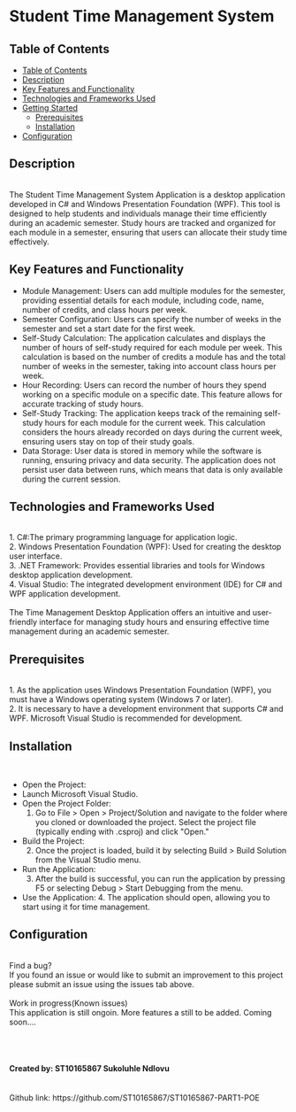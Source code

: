 # Student Time Management System

## Table of Contents
  - [Table of Contents](#table-of-contents)
  - [Description](#description)
  - [Key Features and Functionality](#key-features-and-functionality)
  - [Technologies and Frameworks Used](#technologies-and-frameworks-used)
  - [Getting Started](#getting-started)
    - [Prerequisites](#prerequisites)
    - [Installation](#installation)
  - [Configuration](#configuration)
  

## Description
<br>The Student Time Management System Application is a desktop application developed in C# and Windows Presentation Foundation (WPF). This tool is designed to help students and individuals manage their time efficiently during an academic semester. Study hours are tracked and organized for each module in a semester, ensuring that users can allocate their study time effectively.<br>

## Key Features and Functionality<br>

<ul><li>Module Management: Users can add multiple modules for the semester, providing essential details for each module, including code, name, number of credits, and class hours per week.</li>

<li>Semester Configuration: Users can specify the number of weeks in the semester and set a start date for the first week.</li>

<li>Self-Study Calculation: The application calculates and displays the number of hours of self-study required for each module per week. This calculation is based on the number of credits a module has and the total number of weeks in the semester, taking into account class hours per week.</li>

<li>Hour Recording: Users can record the number of hours they spend working on a specific module on a specific date. This feature allows for accurate tracking of study hours.</li>

<li>Self-Study Tracking: The application keeps track of the remaining self-study hours for each module for the current week. This calculation considers the hours already recorded on days during the current week, ensuring users stay on top of their study goals.</li>

<li>Data Storage: User data is stored in memory while the software is running, ensuring privacy and data security. The application does not persist user data between runs, which means that data is only available during the current session.</li></ul>

## Technologies and Frameworks Used 
<br>
1. C#:The primary programming language for application logic.<br>
2. Windows Presentation Foundation (WPF): Used for creating the desktop user interface.<br>
3. .NET Framework: Provides essential libraries and tools for Windows desktop application development.<br>
4. Visual Studio: The integrated development environment (IDE) for C# and WPF application development.<br>
<br>The Time Management Desktop Application offers an intuitive and user-friendly interface for managing study hours and ensuring effective time management during an academic semester.

## Prerequisites
<br>
1. As the application uses Windows Presentation Foundation (WPF), you must have a Windows operating system (Windows 7 or later).<br>
2. It is necessary to have a development environment that supports C# and WPF. Microsoft Visual Studio is recommended for development.<br>

## Installation
<br>
<ul>
<li>Open the Project:</li>
<li>Launch Microsoft Visual Studio. </li>
<li>Open the Project Folder:<br>

1. Go to File > Open > Project/Solution and navigate to the folder where you cloned or downloaded the project. Select the project file (typically ending with .csproj) and click "Open."</li>
<li>Build the Project:<br>

2. Once the project is loaded, build it by selecting Build > Build Solution from the Visual Studio menu.</li>
<li>Run the Application:<br>

3. After the build is successful, you can run the application by pressing F5 or selecting Debug > Start Debugging from the menu.</li>
<li>Use the Application:
4. The application should open, allowing you to start using it for time management.</li>
</ul>

## Configuration
<br>
Find a bug?<br>
If you found an issue or would like to submit an improvement to this project please submit an issue using the issues tab above.
<br><br>
Work in progress(Known issues)<br>
This application is still ongoin. More features a still to be added. Coming soon....

<br><br>
<h4>Created by: ST10165867 Sukoluhle Ndlovu</h4>
<br> Github link: https://github.com/ST10165867/ST10165867-PART1-POE
